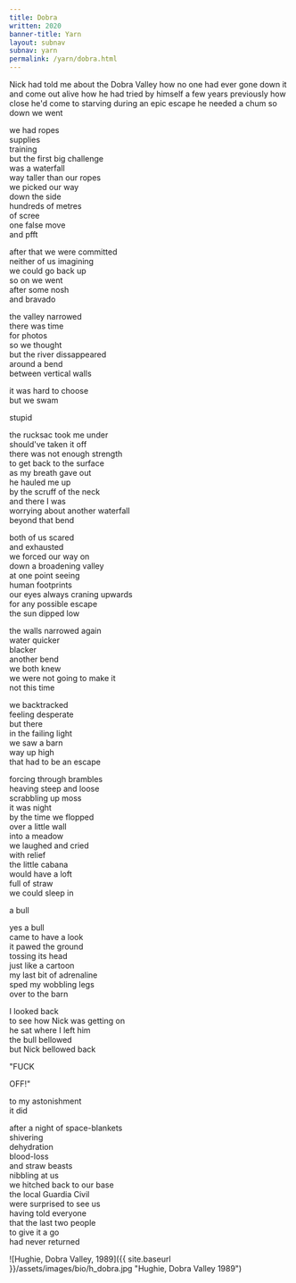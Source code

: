 ```yaml
---
title: Dobra
written: 2020
banner-title: Yarn
layout: subnav
subnav: yarn
permalink: /yarn/dobra.html
---
```


<div class="poem">
Nick had told me  
about the Dobra Valley  
how no one had ever gone down it  
and come out alive  
how he had tried by himself  
a few years previously  
how close he'd come  
to starving  
during an epic escape  
he needed a chum  
so down we went


we had ropes  
supplies  
training  
but the first big challenge  
was a waterfall  
way taller than our ropes  
we picked our way  
down the side  
hundreds of metres  
of scree  
one false move  
and pfft  


after that we were committed  
neither of us imagining  
we could go back up  
so on we went  
after some nosh  
and bravado  


the valley narrowed  
there was time  
for photos  
so we thought  
but the river dissappeared  
around a bend  
between vertical walls  


it was hard to choose  
but we swam  


stupid


the rucksac took me under  
should've taken it off  
there was not enough strength  
to get back to the surface  
as my breath  gave out  
he hauled me up  
by the scruff of the neck  
and there I was  
worrying about another waterfall  
beyond that bend  


both of us scared  
and exhausted  
we forced our way on  
down a broadening valley  
at one point seeing  
human footprints  
our eyes always craning upwards  
for any possible escape  
the sun dipped low  
  

the walls narrowed again  
water quicker  
blacker  
another bend  
we both knew  
we were not going to make it  
not this time  


we backtracked  
feeling desperate  
but there  
in the failing light  
we saw a barn  
way up high  
that had to be an escape  


forcing through brambles  
heaving steep and loose  
scrabbling up moss  
it was night  
by the time we flopped  
over a little wall  
into a meadow  
we laughed and cried  
with relief  
the little cabana  
would have a loft  
full of straw  
we could sleep in  


a bull


yes a bull  
came to have a look  
it pawed the ground  
tossing its head  
just like a cartoon  
my last bit of adrenaline  
sped my wobbling legs  
over to the barn  


I looked back  
to see how Nick was getting on  
he sat where I left him  
the bull bellowed  
but Nick bellowed back  


"FUCK


OFF!"  


to my astonishment  
it did


after a night of space-blankets  
shivering  
dehydration  
blood-loss  
and straw beasts  
nibbling at us  
we hitched back to our base  
the local Guardia Civil  
were surprised to see us  
having told everyone  
that the last two people  
to give it a go  
had never returned  
</div>

![Hughie, Dobra Valley, 1989]({{ site.baseurl }}/assets/images/bio/h_dobra.jpg "Hughie, Dobra Valley 1989")
